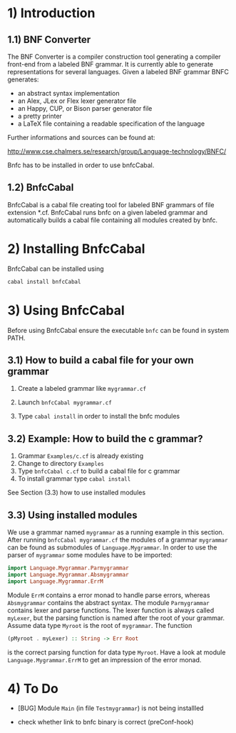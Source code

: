 # 1) Introduction

## 1.1) BNF Converter

The BNF Converter is a compiler construction tool generating a 
compiler front-end from a labeled BNF grammar. It is currently
 able to generate representations for several languages. Given
 a labeled BNF grammar BNFC generates:
 
   * an abstract syntax implementation
   * an Alex, JLex or Flex lexer generator file
   * an Happy, CUP, or Bison parser generator file
   * a pretty printer
   * a LaTeX file containing a readable specification of the language
 
Further informations and sources can be found at:

http://www.cse.chalmers.se/research/group/Language-technology/BNFC/

Bnfc has to be installed in order to use bnfcCabal.

## 1.2) BnfcCabal

BnfcCabal is a cabal file creating tool for labeled BNF grammars of 
file extension *.cf. BnfcCabal runs bnfc on a given labeled grammar
and automatically builds a cabal file containing all modules created by bnfc. 

# 2) Installing BnfcCabal

BnfcCabal can be installed using 

```Bash
cabal install bnfcCabal
```

# 3) Using BnfcCabal

Before using BnfcCabal ensure the executable `bnfc` can be found in system PATH.

## 3.1) How to build a cabal file for your own grammar

1. Create a labeled grammar like `mygrammar.cf` 

2. Launch `bnfcCabal mygrammar.cf`
  
3. Type `cabal install` in order to install the bnfc modules

## 3.2) Example: How to build the c grammar?
    
1. Grammar `Examples/c.cf` is already existing
2. Change to directory `Examples` 
3. Type `bnfcCabal c.cf` to build a cabal file for c grammar
4. To install grammar type `cabal install` 
    
See Section (3.3) how to use installed modules

## 3.3) Using installed modules

We use a grammar named `mygrammar` as a 
running example in this section. After running `bnfcCabal mygrammar.cf` the modules of a grammar `mygrammar` can be found as submodules of
`Language.Mygrammar`. In order to use the parser of 
`mygrammar` some modules have to be imported:
```Haskell
import Language.Mygrammar.Parmygrammar
import Language.Mygrammar.Absmygrammar
import Language.Mygrammar.ErrM
```

Module `ErrM` contains a error monad to handle parse errors, whereas `Absmygrammar` contains the abstract syntax.
The module `Parmygrammar` contains lexer and parse functions. The lexer 
function is always called `myLexer`, but the parsing function is named
after the root of your grammar. Assume data type `Myroot` is the root of
 `mygrammar`. The function
```Haskell 
(pMyroot . myLexer) :: String -> Err Root
```
is the correct parsing function for data type `Myroot`. Have a look at module
`Language.Mygrammar.ErrM` to get an impression of the error monad.

# 4) To Do
    
* [BUG] Module `Main` (in file `Testmygrammar`) is not being installled 

* check whether link to bnfc binary is correct (preConf-hook)
      
